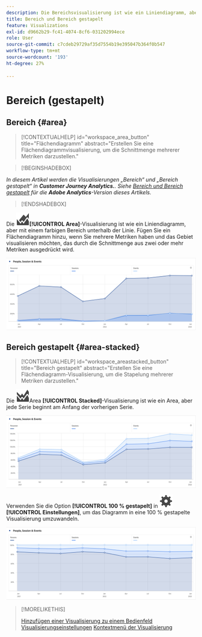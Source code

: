 ```yaml
---
description: Die Bereichsvisualisierung ist wie ein Liniendiagramm, aber mit einem farbigen Bereich unterhalb der Linie.
title: Bereich und Bereich gestapelt
feature: Visualizations
exl-id: d9662b29-fc41-4074-8cf6-031202994ece
role: User
source-git-commit: c7cdeb29729af35d7554b19e395047b364f0b547
workflow-type: tm+mt
source-wordcount: '193'
ht-degree: 27%

---
```


# Bereich (gestapelt)

## Bereich {#area}

<!-- markdownlint-disable MD034 -->

>[!CONTEXTUALHELP]
>id="workspace_area_button"
>title="Flächendiagramm"
>abstract="Erstellen Sie eine Flächendiagrammvisualisierung, um die Schnittmenge mehrerer Metriken darzustellen."

<!-- markdownlint-enable MD034 -->


>[!BEGINSHADEBOX]

*In diesem Artikel werden die Visualisierungen „Bereich“ und „Bereich gestapelt“ in **Customer Journey Analytics.**. Siehe [Bereich und Bereich gestapelt](https://experienceleague.adobe.com/en/docs/analytics/analyze/analysis-workspace/visualizations/area) für die **Adobe Analytics**-Version dieses Artikels.*

>[!ENDSHADEBOX]


Die ![GraphArea](/help/assets/icons/GraphArea.svg)**[!UICONTROL Area]**-Visualisierung ist wie ein Liniendiagramm, aber mit einem farbigen Bereich unterhalb der Linie. Fügen Sie ein Flächendiagramm hinzu, wenn Sie mehrere Metriken haben und das Gebiet visualisieren möchten, das durch die Schnittmenge aus zwei oder mehr Metriken ausgedrückt wird.

![Bereichsvisualisierung mit mehreren Metriken](assets/area.png)

## Bereich gestapelt {#area-stacked}

<!-- markdownlint-disable MD034 -->

>[!CONTEXTUALHELP]
>id="workspace_areastacked_button"
>title="Bereich gestapelt"
>abstract="Erstellen Sie eine Flächendiagramm-Visualisierung, um die Stapelung mehrerer Metriken darzustellen."

<!-- markdownlint-enable MD034 -->




Die ![GraphAreaStacked](/help/assets/icons/GraphAreaStacked.svg)Area **[!UICONTROL Stacked]**-Visualisierung ist wie ein Area, aber jede Serie beginnt am Anfang der vorherigen Serie.

![Bereich gestapelt, in dem jede Serie am Anfang der vorherigen Serie angezeigt wird.](assets/area-stacked.png)

Verwenden Sie die Option **[!UICONTROL 100 % gestapelt]** in ![Einstellung](/help/assets/icons/Setting.svg) **[!UICONTROL Einstellungen]**, um das Diagramm in eine 100 % gestapelte Visualisierung umzuwandeln.

![Bereich gestapelt mit einer 100 % gestapelten Visualisierung.](assets/area-stacked100.png)

>[!MORELIKETHIS]
>
>[Hinzufügen einer Visualisierung zu einem Bedienfeld](/help/analysis-workspace/visualizations/freeform-analysis-visualizations.md#add-visualizations-to-a-panel)
>[Visualisierungseinstellungen](/help/analysis-workspace/visualizations/freeform-analysis-visualizations.md#settings)
>[Kontextmenü der Visualisierung](/help/analysis-workspace/visualizations/freeform-analysis-visualizations.md#context-menu)
>
